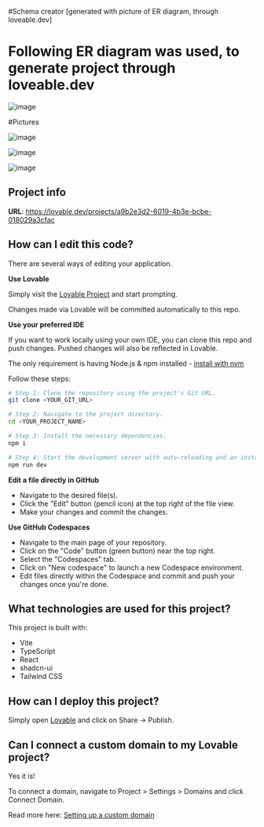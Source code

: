 #Schema creator [generated with picture of ER diagram, through loveable.dev]

# Following ER diagram was used, to generate project through loveable.dev

![image](https://github.com/user-attachments/assets/cbfc34f4-783a-4838-b5e3-636efa03bd7e)


#Pictures

![image](https://github.com/user-attachments/assets/bf193cdb-302b-47db-82dd-4f8ac318ab65)

![image](https://github.com/user-attachments/assets/0358fe40-aa14-4a77-b4f8-ba446d52de4e)

![image](https://github.com/user-attachments/assets/0410ade6-7091-465e-a900-74922f805a7c)

## Project info

**URL**: https://lovable.dev/projects/a9b2e3d2-6019-4b3e-bcbe-018029a3cfac

## How can I edit this code?

There are several ways of editing your application.

**Use Lovable**

Simply visit the [Lovable Project](https://lovable.dev/projects/a9b2e3d2-6019-4b3e-bcbe-018029a3cfac) and start prompting.

Changes made via Lovable will be committed automatically to this repo.

**Use your preferred IDE**

If you want to work locally using your own IDE, you can clone this repo and push changes. Pushed changes will also be reflected in Lovable.

The only requirement is having Node.js & npm installed - [install with nvm](https://github.com/nvm-sh/nvm#installing-and-updating)

Follow these steps:

```sh
# Step 1: Clone the repository using the project's Git URL.
git clone <YOUR_GIT_URL>

# Step 2: Navigate to the project directory.
cd <YOUR_PROJECT_NAME>

# Step 3: Install the necessary dependencies.
npm i

# Step 4: Start the development server with auto-reloading and an instant preview.
npm run dev
```

**Edit a file directly in GitHub**

- Navigate to the desired file(s).
- Click the "Edit" button (pencil icon) at the top right of the file view.
- Make your changes and commit the changes.

**Use GitHub Codespaces**

- Navigate to the main page of your repository.
- Click on the "Code" button (green button) near the top right.
- Select the "Codespaces" tab.
- Click on "New codespace" to launch a new Codespace environment.
- Edit files directly within the Codespace and commit and push your changes once you're done.

## What technologies are used for this project?

This project is built with:

- Vite
- TypeScript
- React
- shadcn-ui
- Tailwind CSS

## How can I deploy this project?

Simply open [Lovable](https://lovable.dev/projects/a9b2e3d2-6019-4b3e-bcbe-018029a3cfac) and click on Share -> Publish.

## Can I connect a custom domain to my Lovable project?

Yes it is!

To connect a domain, navigate to Project > Settings > Domains and click Connect Domain.

Read more here: [Setting up a custom domain](https://docs.lovable.dev/tips-tricks/custom-domain#step-by-step-guide)
